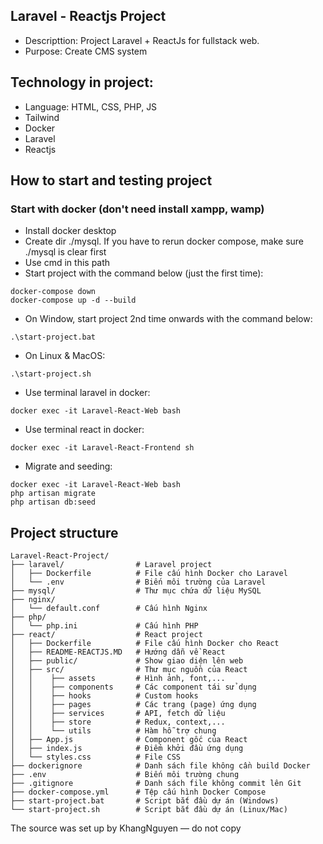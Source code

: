 ## Laravel - Reactjs Project 
- Descripttion: Project Laravel + ReactJs for fullstack web.
- Purpose: Create CMS system

## Technology in project:
- Language: HTML, CSS, PHP, JS
- Tailwind
- Docker
- Laravel
- Reactjs

## How to start and testing project
### Start with docker (don't need install xampp, wamp)
- Install docker desktop
- Create dir ./mysql. If you have to rerun docker compose, make sure ./mysql is clear first
- Use cmd in this path
- Start project with the command below (just the first time): 
```
docker-compose down
docker-compose up -d --build
```
- On Window, start project 2nd time onwards with the command below:
```
.\start-project.bat
```
- On Linux & MacOS:
```
.\start-project.sh
```
- Use terminal laravel in docker:
```
docker exec -it Laravel-React-Web bash
```
- Use terminal react in docker:
```
docker exec -it Laravel-React-Frontend sh
```
- Migrate and seeding:
```
docker exec -it Laravel-React-Web bash
php artisan migrate
php artisan db:seed
```

## Project structure 
```
Laravel-React-Project/
├── laravel/                # Laravel project
│   ├── Dockerfile          # File cấu hình Docker cho Laravel
│   └── .env                # Biến môi trường của Laravel
├── mysql/                  # Thư mục chứa dữ liệu MySQL
├── nginx/
│   └── default.conf        # Cấu hình Nginx
├── php/
│   └── php.ini             # Cấu hình PHP
├── react/                  # React project
│   ├── Dockerfile          # File cấu hình Docker cho React
│   ├── README-REACTJS.MD   # Hướng dẫn về React
│   ├── public/             # Show giao diện lên web
│   ├── src/                # Thư mục nguồn của React
│   │    ├── assets         # Hình ảnh, font,...
│   │    ├── components     # Các component tái sử dụng
│   │    ├── hooks          # Custom hooks
│   │    ├── pages          # Các trang (page) ứng dụng
│   │    ├── services       # API, fetch dữ liệu
│   │    ├── store          # Redux, context,...
│   │    └── utils          # Hàm hỗ trợ chung
│   ├── App.js              # Component gốc của React
│   ├── index.js            # Điểm khởi đầu ứng dụng
│   └── styles.css          # File CSS
├── dockerignore            # Danh sách file không cần build Docker
├── .env                    # Biến môi trường chung
├── .gitignore              # Danh sách file không commit lên Git
├── docker-compose.yml      # Tệp cấu hình Docker Compose
├── start-project.bat       # Script bắt đầu dự án (Windows)
└── start-project.sh        # Script bắt đầu dự án (Linux/Mac)
```

The source was set up by KhangNguyen — do not copy